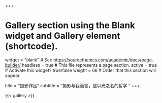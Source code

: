 +++
# Gallery section using the Blank widget and Gallery element (shortcode).
widget = "blank"  # See https://sourcethemes.com/academic/docs/page-builder/
headless = true  # This file represents a page section.
active = true  # Activate this widget? true/false
weight = 66  # Order that this section will appear.

title = "摄影作品"
subtitle = "摄影与我而言，是以光之名的哲学 "
+++

{{< gallery >}}
